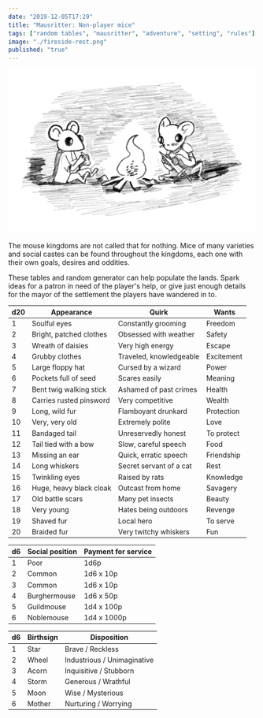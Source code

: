 ```yaml
---
date: "2019-12-05T17:29"
title: "Mausritter: Non-player mice"
tags: ["random tables", "mausritter", "adventure", "setting", "rules"]
image: "./fireside-rest.png"
published: "true"
---
```


<div class="image-container right">
    <img src="./fireside-rest.png" />
</div>

The mouse kingdoms are not called that for nothing. Mice of many varieties and social castes can be found throughout the kingdoms, each one with their own goals, desires and oddities.

These tables and random generator can help populate the lands. Spark ideas for a patron in need of the player's help, or give just enough details for the mayor of the settlement the players have wandered in to.

<table-roller table="characteristics" buttons='[["Random mouse", {
    "Name": "{FirstName} {LastName}",
    "Social position": "d6:SocialPosition",
    "  ": "DIVIDER",
    "Appearance": "{Appearance}",
    "Coat": "{CoatColor}, {CoatPatten}",
    "Quirk": "d20:Quirk",
    "   ": "DIVIDER",
    "Birthsign": "d6:Birthsign",
    "Wants": "d20:Wants"
}]]' data='{
    "SocialPosition": [
        "Poor (can pay 1d6p for service)",
        "Common (can pay 1d6p x 10p for service)",
        "Common (can pay 1d6 x 10p service)",
        "Burghermouse (can pay 1d6 x 50p service)",
        "Guildmouse (can pay 1d4 x 100p for service)",
        "Noblemouse (can pay 1d4 x 1000p for service)"
    ],
    "Birthsign": [
        "Star (Brave / Reckless)",
        "Wheel (Industrious / Unimaginative)",
        "Acorn (Inquisitive / Stubborn)",
        "Storm (Generous / Wrathful)",
        "Moon (Wise / Mysterious)",
        "Mother (Nurturing / Worrying)"
    ],
    "CoatColor": ["Chocolate","Black","White","Tan","Grey","Blue"],
    "CoatPatten": ["solid","brindle","patchy","banded","marbled","flecked"],
    "FirstName": ["Ada","Agate","Agnes","Aloe","April","Azalea ","Bay","Belladonna ","Blossom","Brie ","Brynn","Cherry","Claire","Crocus","Dahlia ","Daisy","Else","Emerald","Erin","Grace","Gwendoline","Hazel","Heather","Hette","Holly","Hyacinth","Iris","Juniper","Lavender","Lily","Magnolia ","Marigold","Marjoram ","Myrtle","Odette","Olive","Opal","Pearl","Pepper","Poppy","Rosemary","Rue","Saffron ","Sandy","Sassafras ","Shale","Susan","Thistle","Violet","Willow","Alder","Ambrose","Anise","Annotto ","August","Avens","Basil","Beryl","Birch","Boldo ","Bill","Burdock","Butter","Cassia","Chicory","Clive","Colby","Dill","Eared","Edmund","Elmer","Ernest","Fennel","Festus","Francis","Gil","Hawthorn ","Heath","Horatio","Jack","Jasper","Konrad","Larkspur","Laurel","Lorenz","Mace","Oliver","Orin","Reepicheep","Rowan","Simon","Sorrel","Stilton","Tarragon ","Warren ","Wattle","Wattle","Whitacre","Wormwood","Yarrow"],
    "LastName": ["Baiter","Black","Buckthorne","Burley","Butterball","Catreizen","Danger","Deerider","Grant","Halva","Maker","Pipp","Ratschlappe","Seedfall","Snow","Summerholme","Tunneler","White","Winterholme","Witter"]
}'></table-roller>

<div data-table-marker="characteristics"></div>

<div class="table-wide">

|d20|Appearance             |Quirk                  |Wants     |
|---|-----------------------|-----------------------|----------|
|1  |Soulful eyes           |Constantly grooming    |Freedom   |
|2  |Bright, patched clothes|Obsessed with weather  |Safety    |
|3  |Wreath of daisies      |Very high energy       |Escape    |
|4  |Grubby clothes         |Traveled, knowledgeable|Excitement|
|5  |Large floppy hat       |Cursed by a wizard     |Power     |
|6  |Pockets full of seed   |Scares easily          |Meaning   |
|7  |Bent twig walking stick|Ashamed of past crimes |Health    |
|8  |Carries rusted pinsword|Very competitive       |Wealth    |
|9  |Long, wild fur         |Flamboyant drunkard    |Protection|
|10 |Very, very old         |Extremely polite       |Love      |
|11 |Bandaged tail          |Unreservedly honest    |To protect|
|12 |Tail tied with a bow   |Slow, careful speech   |Food      |
|13 |Missing an ear         |Quick, erratic speech  |Friendship|
|14 |Long whiskers          |Secret servant of a cat|Rest      |
|15 |Twinkling eyes         |Raised by rats         |Knowledge |
|16 |Huge, heavy black cloak|Outcast from home      |Savagery  |
|17 |Old battle scars       |Many pet insects       |Beauty    |
|18 |Very young             |Hates being outdoors   |Revenge   |
|19 |Shaved fur             |Local hero             |To serve  |
|20 |Braided fur            |Very twitchy whiskers  |Fun       |

</div>

<div className="column-container">

<div className="column-2">

<div></div>

|d6 |Social position        |Payment for service    |
|---|-----------------------|-----------------------|
|1  |Poor                   |1d6p                   |
|2  |Common                 |1d6 x 10p              |
|3  |Common                 |1d6 x 10p              |
|4  |Burghermouse           |1d6 x 50p              |
|5  |Guildmouse             |1d4 x 100p             |
|6  |Noblemouse             |1d4 x 1000p            |

</div>
<div className="column-2">


|d6 |Birthsign              |Disposition            |
|---|-----------------------|-----------------------|
|1  |Star                   |Brave / Reckless       |
|2  |Wheel                  |Industrious / Unimaginative|
|3  |Acorn                  |Inquisitive / Stubborn |
|4  |Storm                  |Generous / Wrathful    |
|5  |Moon                   |Wise / Mysterious      |
|6  |Mother                 |Nurturing / Worrying   |

</div>
</div>
